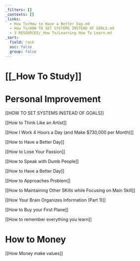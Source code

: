 ```yaml
---
_filters: []
_contexts: []
_links:
  - How To/How to Have a Better Day.md
  - How To/HOW TO SET SYSTEMS INSTEAD OF GOALS.md
  - 3 RESOURCES/_How To/Learning How To Learn.md
_sort:
  field: rank
  asc: false
  group: false
---
```


# [[_How To Study]]


# Personal Improvement

[[HOW TO SET SYSTEMS INSTEAD OF GOALS]]

[[How to Think Like an Artist]]

[[How I Work 4 Hours a Day (and Make $730,000 per Month)]]

[[How to Have a Better Day]]

[[How to Lose Your Passion]]

[[How to Speak with Dumb People]]

[[How to Have a Better Day]]

[[How to Approaches Problem]]

[[How to Maintaining Other SKills while Focusing on Main Skill]]

[[How Your Brain Organizes Information (Part 1)]]

[[How to Buy your First Plane]]

[[How to remember everything you learn]]

# How to Money 

[[How Money make values]]